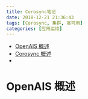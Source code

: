 ```yaml
---
title: Corosync笔记
date: 2018-12-21 21:36:43
tags: [Corosync, 集群, 高可用]
categories: [应用运维]
---
```


- [OpenAIS 概述](#OpenAIS概述)
- [Corosync 概述](#Corosync概述)
- []()

<!--more-->

# OpenAIS 概述
